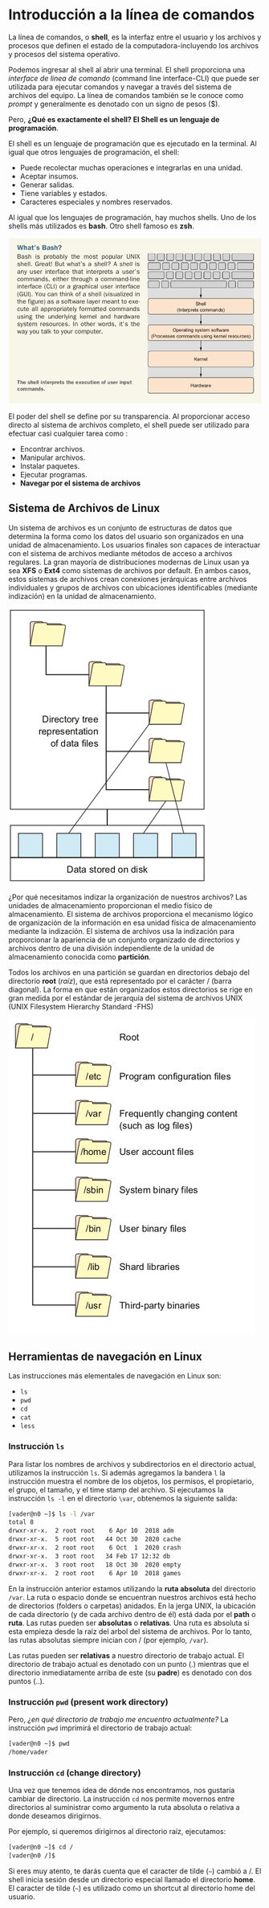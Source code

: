 # Introducción a la línea de comandos

La línea de comandos, o **shell**, es la interfaz entre el usuario y los archivos y procesos que definen el estado de la computadora-incluyendo los archivos y procesos del sistema operativo. 

Podemos ingresar al shell al abrir una terminal. El shell proporciona una  *interface de linea de comando* (command line interface-CLI) que puede ser utilizada para ejecutar comandos y navegar a través del sistema de archivos del equipo. La línea de comandos también se le conoce como *prompt* y generalmente es denotado con un signo de pesos ($).

Pero, **¿Qué es exactamente el shell? El Shell es un lenguaje de programación**.

El shell es un lenguaje de programación que es ejecutado en la terminal. Al igual que otros lenguajes de programación, el shell:

* Puede recolectar muchas operaciones e integrarlas en una unidad.
* Aceptar insumos.
* Generar salidas.
* Tiene variables y estados.
* Caracteres especiales y nombres reservados.

Al igual que los lenguajes de programación, hay muchos shells. Uno de los shells más utilizados es **bash**. Otro shell famoso es **zsh**. 


<p><img src="images/bash.png" alt="Bash" /></p>

El poder del shell se define por su transparencia. Al proporcionar acceso directo al sistema de archivos completo, el shell puede ser utilizado para efectuar casi cualquier tarea como :

* Encontrar archivos.
* Manipular archivos. 
* Instalar paquetes.
* Ejecutar programas.
* **Navegar por el sistema de archivos**

## Sistema de Archivos de Linux

Un sistema de archivos es un conjunto de estructuras de datos que determina la forma como los datos del usuario son organizados en una unidad de almacenamiento. Los usuarios finales son capaces de interactuar con el sistema de archivos mediante métodos de acceso a archivos regulares. La gran mayoría de distribuciones modernas de Linux usan ya sea **XFS** o **Ext4** como sistemas de archivos por default. En ambos casos, estos sistemas de archivos crean conexiones jerárquicas entre archivos individuales y grupos de archivos con ubicaciones identificables (mediante indización) en la unidad de almacenamiento.  

<p><img src="images/arbol.png" alt="Bash" /></p>

¿Por qué necesitamos indizar la organización de nuestros archivos? Las unidades de almacenamiento proporcionan el medio físico de almacenamiento. El sistema de archivos proporciona el mecanismo lógico de organización de la información en esa unidad física de almacenamiento mediante la indización. El sistema de archivos usa la indización para proporcionar la apariencia de un conjunto organizado de directorios y archivos dentro de una división independiente de la unidad de almacenamiento conocida como **partición**.


Todos los archivos en una partición se guardan en directorios debajo del directorio **root** (*raíz*), que está representado por el carácter / (barra diagonal). La forma en que están organizados estos directorios se rige en gran medida por el estándar de jerarquía del sistema de archivos UNIX (UNIX Filesystem Hierarchy Standard -FHS)

<p><img src="images/linux_arbol.png" alt="Bash" /></p>

## Herramientas de navegación en Linux

Las instrucciones más elementales de navegación en Linux son:
* ```ls```
* ```pwd```
* ```cd```
* ```cat```
* ```less``` 

### Instrucción ```ls``` 

Para listar los nombres de archivos y subdirectorios en el directorio actual, utilizamos la instrucción ```ls```. Si además agregamos la bandera ```l``` la instrucción muestra el nombre de los objetos, los permisos, el propietario, el grupo, el tamaño, y el time stamp del archivo. Si ejecutamos la instrucción ```ls -l``` en el directorio ```\var```, obtenemos la siguiente salida:
```bash
[vader@n0 ~]$ ls -l /var
total 8
drwxr-xr-x.  2 root root    6 Apr 10  2018 adm
drwxr-xr-x.  5 root root   44 Oct 30  2020 cache
drwxr-xr-x.  2 root root    6 Oct  1  2020 crash
drwxr-xr-x.  3 root root   34 Feb 17 12:32 db
drwxr-xr-x.  3 root root   18 Oct 30  2020 empty
drwxr-xr-x.  2 root root    6 Apr 10  2018 games

```

En la instrucción anterior estamos utilizando la **ruta absoluta** del directorio ```/var```. La ruta o espacio donde se encuentran nuestros archivos está hecho de directorios (folders o carpetas) anidados. En la jerga UNIX, la ubicación de cada directorio (y de cada archivo dentro de él) está dada por el **path** o **ruta**. Las rutas pueden ser **absolutas** o **relativas**. Una ruta es absoluta si esta empieza desde la raíz del arbol del sistema de archivos. Por lo tanto, las rutas absolutas siempre inician con / (por ejemplo, ```/var```).

Las rutas pueden ser **relativas** a nuestro directorio de trabajo actual. El directorio de trabajo actual es denotado con un punto (.) mientras que el directorio inmediatamente arriba de este (su **padre**) es denotado con dos puntos (..).

### Instrucción ```pwd``` (present work directory)

Pero, *¿en qué directorio de trabajo me encuentro actualmente?* La instrucción ```pwd``` imprimirá el directorio de trabajo actual:
```bash
[vader@n0 ~]$ pwd
/home/vader
```

### Instrucción ```cd``` (change directory)

Una vez que tenemos idea de dónde nos encontramos, nos gustaría cambiar de directorio. La instrucción ```cd``` nos permite movernos entre directorios al suministrar como argumento la ruta absoluta o relativa a donde deseamos dirigirnos. 

Por ejemplo, si queremos dirigirnos al directorio raíz, ejecutamos:

```bash
[vader@n0 ~]$ cd /
[vader@n0 /]$ 
```

Si eres muy atento, te darás cuenta que el caracter de tilde (```~```) cambió a /. El shell inicia sesión desde un directorio especial llamado el directorio **home**. El caracter de tilde (```~```) es utilizado como un shortcut al directorio home del usuario. 